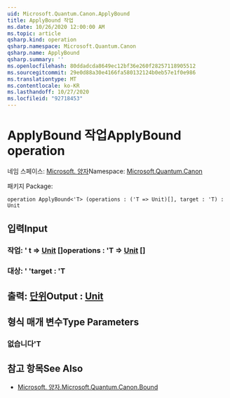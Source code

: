 ```yaml
---
uid: Microsoft.Quantum.Canon.ApplyBound
title: ApplyBound 작업
ms.date: 10/26/2020 12:00:00 AM
ms.topic: article
qsharp.kind: operation
qsharp.namespace: Microsoft.Quantum.Canon
qsharp.name: ApplyBound
qsharp.summary: ''
ms.openlocfilehash: 80ddadcda8649ec12bf36e260f28257118905512
ms.sourcegitcommit: 29e0d88a30e4166fa580132124b0eb57e1f0e986
ms.translationtype: MT
ms.contentlocale: ko-KR
ms.lasthandoff: 10/27/2020
ms.locfileid: "92718453"
---
```

# <a name="applybound-operation"></a><span data-ttu-id="7f8f5-102">ApplyBound 작업</span><span class="sxs-lookup"><span data-stu-id="7f8f5-102">ApplyBound operation</span></span>

<span data-ttu-id="7f8f5-103">네임 스페이스: [Microsoft. 양자](xref:Microsoft.Quantum.Canon)</span><span class="sxs-lookup"><span data-stu-id="7f8f5-103">Namespace: [Microsoft.Quantum.Canon](xref:Microsoft.Quantum.Canon)</span></span>

<span data-ttu-id="7f8f5-104">패키지 [](https://nuget.org/packages/)</span><span class="sxs-lookup"><span data-stu-id="7f8f5-104">Package: [](https://nuget.org/packages/)</span></span>




```qsharp
operation ApplyBound<'T> (operations : ('T => Unit)[], target : 'T) : Unit
```


## <a name="input"></a><span data-ttu-id="7f8f5-105">입력</span><span class="sxs-lookup"><span data-stu-id="7f8f5-105">Input</span></span>

### <a name="operations--t--unit-"></a><span data-ttu-id="7f8f5-106">작업: ' t => [Unit](xref:microsoft.quantum.lang-ref.unit) []</span><span class="sxs-lookup"><span data-stu-id="7f8f5-106">operations : 'T => [Unit](xref:microsoft.quantum.lang-ref.unit) []</span></span>




### <a name="target--t"></a><span data-ttu-id="7f8f5-107">대상: ' '</span><span class="sxs-lookup"><span data-stu-id="7f8f5-107">target : 'T</span></span>





## <a name="output--unit"></a><span data-ttu-id="7f8f5-108">출력: [단위](xref:microsoft.quantum.lang-ref.unit)</span><span class="sxs-lookup"><span data-stu-id="7f8f5-108">Output : [Unit](xref:microsoft.quantum.lang-ref.unit)</span></span>



## <a name="type-parameters"></a><span data-ttu-id="7f8f5-109">형식 매개 변수</span><span class="sxs-lookup"><span data-stu-id="7f8f5-109">Type Parameters</span></span>

### <a name="t"></a><span data-ttu-id="7f8f5-110">없습니다</span><span class="sxs-lookup"><span data-stu-id="7f8f5-110">'T</span></span>



## <a name="see-also"></a><span data-ttu-id="7f8f5-111">참고 항목</span><span class="sxs-lookup"><span data-stu-id="7f8f5-111">See Also</span></span>

- [<span data-ttu-id="7f8f5-112">Microsoft. 양자.</span><span class="sxs-lookup"><span data-stu-id="7f8f5-112">Microsoft.Quantum.Canon.Bound</span></span>](xref:Microsoft.Quantum.Canon.Bound)